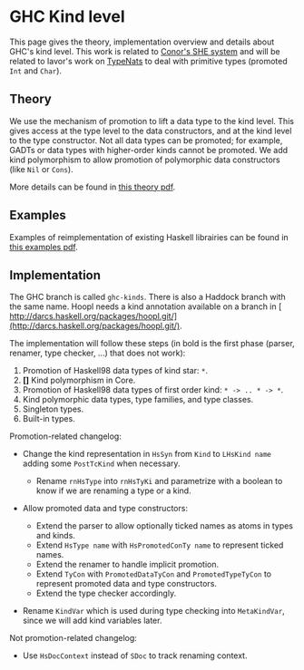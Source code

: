 # GHC Kind level



This page gives the theory, implementation overview and details about GHC's kind level.  This work is related to [
Conor's SHE system](http://personal.cis.strath.ac.uk/~conor/pub/she/) and will be related to Iavor's work on [TypeNats](type-nats) to deal with primitive types (promoted `Int` and `Char`).


## Theory



We use the mechanism of promotion to lift a data type to the kind level.  This gives access at the type level to the data constructors, and at the kind level to the type constructor.  Not all data types can be promoted; for example, GADTs or data types with higher-order kinds cannot be promoted.  We add kind polymorphism to allow promotion of polymorphic data constructors (like `Nil` or `Cons`).



More details can be found in [
this theory pdf](http://gallium.inria.fr/~jcretin/ghc/theory.pdf).


## Examples



Examples of reimplementation of existing Haskell librairies can be found in [
this examples pdf](http://gallium.inria.fr/~jcretin/ghc/examples.pdf).


## Implementation



The GHC branch is called `ghc-kinds`.  There is also a Haddock branch with the same name.  Hoopl needs a kind annotation available on a branch in [
http://darcs.haskell.org/packages/hoopl.git/](http://darcs.haskell.org/packages/hoopl.git/).



The implementation will follow these steps (in bold is the first phase (parser, renamer, type checker, ...) that does not work):


1. Promotion of Haskell98 data types of kind star: `*`.
1. **\[\]** Kind polymorphism in Core.
1. Promotion of Haskell98 data types of first order kind: `* -> .. * -> *`.
1. Kind polymorphic data types, type families, and type classes.
1. Singleton types.
1. Built-in types.


Promotion-related changelog:


- Change the kind representation in `HsSyn` from `Kind` to `LHsKind name` adding some `PostTcKind` when necessary.

  - Rename `rnHsType` into `rnHsTyKi` and parametrize with a boolean to know if we are renaming a type or a kind.
- Allow promoted data and type constructors:

  - Extend the parser to allow optionally ticked names as atoms in types and kinds.
  - Extend `HsType name` with `HsPromotedConTy name` to represent ticked names.
  - Extend the renamer to handle implicit promotion.
  - Extend `TyCon` with `PromotedDataTyCon` and `PromotedTypeTyCon` to represent promoted data and type constructors.
  - Extend the type checker accordingly.
- Rename `KindVar` which is used during type checking into `MetaKindVar`, since we will add kind variables later.


Not promotion-related changelog:


- Use `HsDocContext` instead of `SDoc` to track renaming context.
